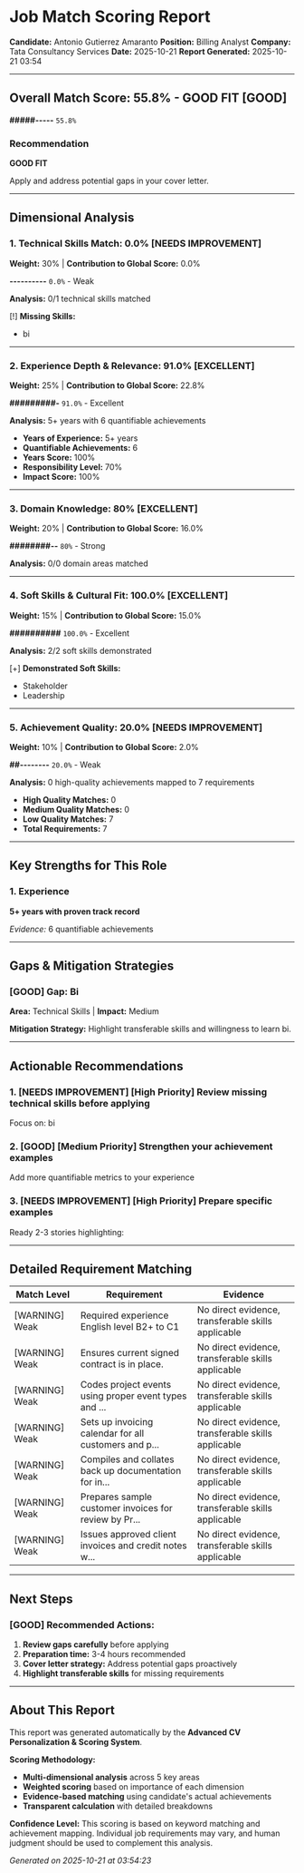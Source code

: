 # Job Match Scoring Report

**Candidate:** Antonio Gutierrez Amaranto
**Position:** Billing Analyst
**Company:** Tata Consultancy Services
**Date:** 2025-10-21
**Report Generated:** 2025-10-21 03:54

---

## Overall Match Score: 55.8% - GOOD FIT [GOOD]

**#####-----** `55.8%`

### Recommendation
**GOOD FIT**

Apply and address potential gaps in your cover letter.

---

## Dimensional Analysis

### 1. Technical Skills Match: 0.0% [NEEDS IMPROVEMENT]
**Weight:** 30% | **Contribution to Global Score:** 0.0%

**----------** `0.0%` - Weak

**Analysis:** 0/1 technical skills matched

[!] **Missing Skills:**
- bi

---

### 2. Experience Depth & Relevance: 91.0% [EXCELLENT]
**Weight:** 25% | **Contribution to Global Score:** 22.8%

**#########-** `91.0%` - Excellent

**Analysis:** 5+ years with 6 quantifiable achievements

- **Years of Experience:** 5+ years
- **Quantifiable Achievements:** 6
- **Years Score:** 100%
- **Responsibility Level:** 70%
- **Impact Score:** 100%

---

### 3. Domain Knowledge: 80% [EXCELLENT]
**Weight:** 20% | **Contribution to Global Score:** 16.0%

**########--** `80%` - Strong

**Analysis:** 0/0 domain areas matched

---

### 4. Soft Skills & Cultural Fit: 100.0% [EXCELLENT]
**Weight:** 15% | **Contribution to Global Score:** 15.0%

**##########** `100.0%` - Excellent

**Analysis:** 2/2 soft skills demonstrated

[+] **Demonstrated Soft Skills:**
- Stakeholder
- Leadership

---

### 5. Achievement Quality: 20.0% [NEEDS IMPROVEMENT]
**Weight:** 10% | **Contribution to Global Score:** 2.0%

**##--------** `20.0%` - Weak

**Analysis:** 0 high-quality achievements mapped to 7 requirements

- **High Quality Matches:** 0
- **Medium Quality Matches:** 0
- **Low Quality Matches:** 7
- **Total Requirements:** 7

---

## Key Strengths for This Role

### 1. Experience

**5+ years with proven track record**

*Evidence:* 6 quantifiable achievements

---

## Gaps & Mitigation Strategies

### [GOOD] Gap: Bi
**Area:** Technical Skills | **Impact:** Medium

**Mitigation Strategy:** Highlight transferable skills and willingness to learn bi.

---

## Actionable Recommendations

### 1. [NEEDS IMPROVEMENT] [High Priority] Review missing technical skills before applying

Focus on: bi

### 2. [GOOD] [Medium Priority] Strengthen your achievement examples

Add more quantifiable metrics to your experience

### 3. [NEEDS IMPROVEMENT] [High Priority] Prepare specific examples

Ready 2-3 stories highlighting: 

---

## Detailed Requirement Matching

| Match Level | Requirement | Evidence |
|------------|------------|----------|
| [WARNING] Weak | Required experience English level B2+ to C1 | No direct evidence, transferable skills applicable |
| [WARNING] Weak | Ensures current signed contract is in place. | No direct evidence, transferable skills applicable |
| [WARNING] Weak | Codes project events using proper event types and ... | No direct evidence, transferable skills applicable |
| [WARNING] Weak | Sets up invoicing calendar for all customers and p... | No direct evidence, transferable skills applicable |
| [WARNING] Weak | Compiles and collates back up documentation for in... | No direct evidence, transferable skills applicable |
| [WARNING] Weak | Prepares sample customer invoices for review by Pr... | No direct evidence, transferable skills applicable |
| [WARNING] Weak | Issues approved client invoices and credit notes w... | No direct evidence, transferable skills applicable |

---

## Next Steps

### [GOOD] Recommended Actions:

1. **Review gaps carefully** before applying
2. **Preparation time:** 3-4 hours recommended
3. **Cover letter strategy:** Address potential gaps proactively
4. **Highlight transferable skills** for missing requirements

---

## About This Report

This report was generated automatically by the **Advanced CV Personalization & Scoring System**.

**Scoring Methodology:**
- **Multi-dimensional analysis** across 5 key areas
- **Weighted scoring** based on importance of each dimension
- **Evidence-based matching** using candidate's actual achievements
- **Transparent calculation** with detailed breakdowns

**Confidence Level:** This scoring is based on keyword matching and achievement mapping. 
Individual job requirements may vary, and human judgment should be used to complement this analysis.

*Generated on 2025-10-21 at 03:54:23*
